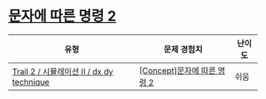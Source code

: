 # [문자에 따른 명령 2](https://www.codetree.ai/trails/complete/curated-cards/intro-text-based-commands2)

|유형|문제 경험치|난이도|
|---|---|---|
|[Trail 2 / 시뮬레이션 II / dx dy technique](https://www.codetree.ai/trail-info/novice-mid/)|[[Concept]문자에 따른 명령 2](https://www.codetree.ai/trails/complete/curated-cards/intro-text-based-commands2/)|쉬움|

